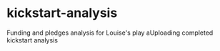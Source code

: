 # kickstart-analysis
Funding and pledges analysis for Louise's play
aUploading completed kickstart analysis
